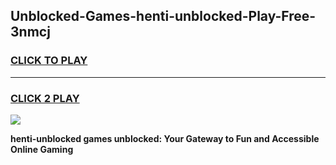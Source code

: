 
## Unblocked-Games-henti-unblocked-Play-Free-3nmcj
<h3>
<a href="https://premium76.site?title=henti-unblocked&ref=18A1">CLICK TO PLAY</a></h3>
<hr>

<h3>
<a href="https://premium76.site?title=henti-unblocked&ref=18A1">CLICK 2 PLAY</a>
  
</h3>

<a href="https://premium76.site?title=henti-unblocked&ref=18A1"><img src="https://clearcache.store/games.png"></a>


**henti-unblocked games unblocked: Your Gateway to Fun and Accessible Online Gaming**
